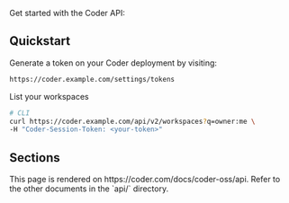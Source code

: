 Get started with the Coder API:

## Quickstart

Generate a token on your Coder deployment by visiting:

```sh
https://coder.example.com/settings/tokens
```

List your workspaces

```sh
# CLI
curl https://coder.example.com/api/v2/workspaces?q=owner:me \
-H "Coder-Session-Token: <your-token>"
```

## Sections

<children>
  This page is rendered on https://coder.com/docs/coder-oss/api. Refer to the other documents in the `api/` directory.
</children>
